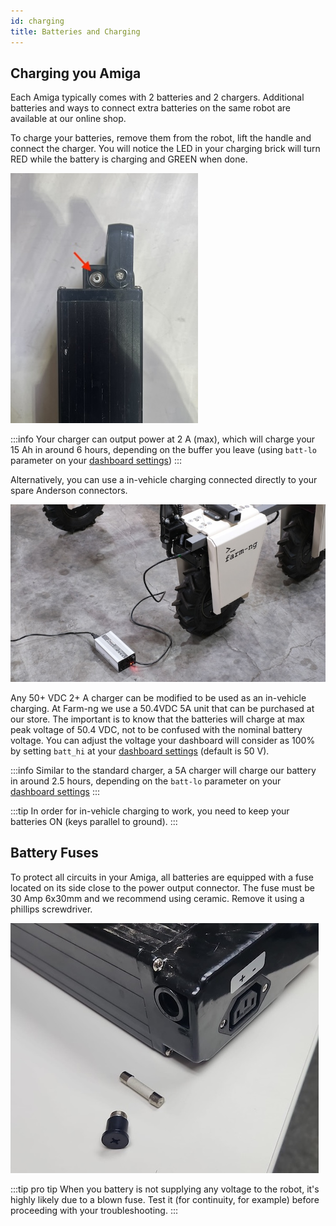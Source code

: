 ```yaml
---
id: charging
title: Batteries and Charging
---
```


## Charging you Amiga

Each Amiga typically comes with 2 batteries and 2 chargers. Additional batteries and ways to
connect extra batteries on the same robot are available at our online shop.

To charge your batteries, remove them from the robot, lift the handle and connect the
charger. You will notice the LED in your charging brick will turn RED while the battery is
charging and GREEN when done.

![Amiga's battery charging port](../hardware/assets/dock.jpg)

:::info
Your charger can output power at 2 A (max), which will charge your 15 Ah in around 6 hours,
depending on the buffer you leave (using `batt-lo` parameter on your
[dashboard settings](../dashboard/dashboard-user-guide#configuration-settings))
:::

Alternatively, you can use a in-vehicle charging connected directly to your spare Anderson
connectors.

![Amiga's in vehicle charging](../hardware/assets/charger.jpg)

Any 50+ VDC 2+ A charger can be modified to be used as an in-vehicle charging. At Farm-ng we use a
50.4VDC 5A unit that can be purchased at our store. The important is to know that the batteries
will charge at max peak voltage of 50.4 VDC, not to be confused with the nominal battery voltage.
You can adjust the voltage your dashboard will consider as 100% by setting `batt_hi` at your
[dashboard settings](../dashboard/dashboard-user-guide#configuration-settings) (default is 50 V).

:::info
Similar to the standard charger, a 5A charger will charge our battery in around 2.5 hours,
depending on the `batt-lo` parameter on your
[dashboard settings](../dashboard/dashboard-user-guide#configuration-settings)
:::

:::tip
In order for in-vehicle charging to work, you need to keep your batteries ON (keys parallel to
ground).
:::

## Battery Fuses

To protect all circuits in your Amiga, all batteries are equipped with a fuse located on its side
close to the power output connector. The fuse must be 30 Amp 6x30mm and we recommend using ceramic.
Remove it using a phillips screwdriver.

![Changing battery fuse](./assets/fuse.jpeg)

:::tip pro tip
When you battery is not supplying any voltage to the robot, it's highly likely due to a blown fuse.
Test it (for continuity, for example) before proceeding with your troubleshooting.
:::
